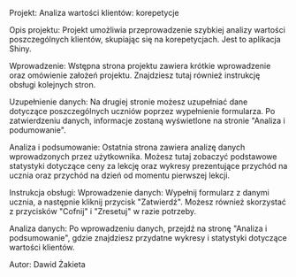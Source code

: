 Projekt: Analiza wartości klientów: korepetycje

Opis projektu:
Projekt umożliwia przeprowadzenie szybkiej analizy wartości poszczególnych klientów, skupiając się na korepetycjach. Jest to aplikacja Shiny.

Wprowadzenie:
Wstępna strona projektu zawiera krótkie wprowadzenie oraz omówienie założeń projektu. Znajdziesz tutaj również instrukcję obsługi kolejnych stron.

Uzupełnienie danych:
Na drugiej stronie możesz uzupełniać dane dotyczące poszczególnych uczniów poprzez wypełnienie formularza. Po zatwierdzeniu danych, informacje zostaną wyświetlone na stronie "Analiza i podumowanie".

Analiza i podsumowanie:
Ostatnia strona zawiera analizę danych wprowadzonych przez użytkownika. Możesz tutaj zobaczyć podstawowe statystyki dotyczące ceny za lekcję oraz wykresy prezentujące przychód na ucznia oraz przychód na dzień od momentu pierwszej lekcji.

Instrukcja obsługi:
Wprowadzenie danych: Wypełnij formularz z danymi ucznia, a następnie kliknij przycisk "Zatwierdź". Możesz również skorzystać z przycisków "Cofnij" i "Zresetuj" w razie potrzeby.

Analiza danych: Po wprowadzeniu danych, przejdź na stronę "Analiza i podsumowanie", gdzie znajdziesz przydatne wykresy i statystyki dotyczące wartości klientów.

Autor: Dawid Żakieta
